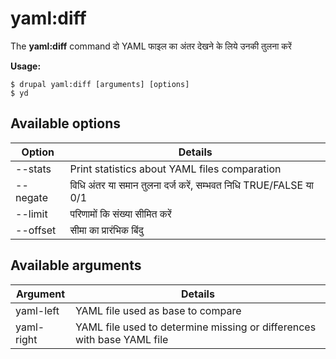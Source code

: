 # yaml:diff
The **yaml:diff** command दो YAML फाइल का अंतर देखने के लिये उनकी तुलना करें

**Usage:**
```
$ drupal yaml:diff [arguments] [options] 
$ yd  
```

## Available options
Option | Details
-------|-------------
--stats | Print statistics about YAML files comparation
--negate | विधि अंतर या समान तुलना दर्ज करें, सम्भवत निधि TRUE/FALSE या 0/1
--limit | परिणामों कि संख्या सीमित करें
--offset | सीमा का प्रारंभिक बिंदु

## Available arguments
Argument | Details
---------|-------------
yaml-left | YAML file used as base to compare
yaml-right | YAML file used to determine missing or differences with base YAML file
